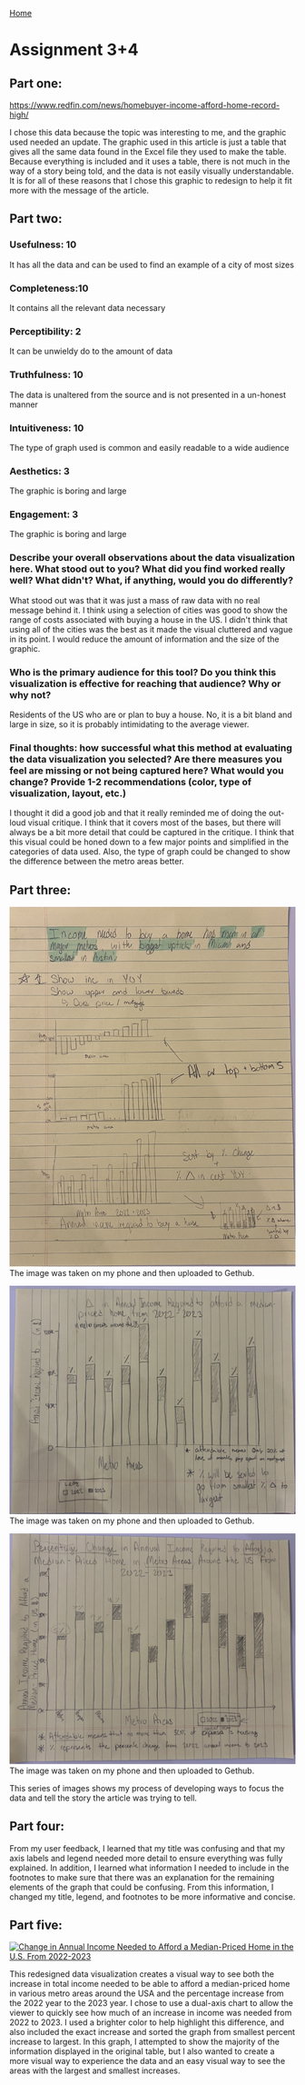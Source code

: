 [Home]( https://pbm15.github.io/Mitchell-Portfolio/)

# Assignment 3+4

## Part one: 
https://www.redfin.com/news/homebuyer-income-afford-home-record-high/

I chose this data because the topic was interesting to me, and the graphic used needed an update. The graphic used in this article is just a table that gives all the same data found in the Excel file they used to make the table. Because everything is included and it uses a table, there is not much in the way of a story being told, and the data is not easily visually understandable. It is for all of these reasons that I chose this graphic to redesign to help it fit more with the message of the article.

## Part two: 
### Usefulness: 10
It has all the data and can be used to find an example of a city of most sizes

### Completeness:10
It contains all the relevant data necessary

### Perceptibility: 2
It can be unwieldy do to the amount of data
  
### Truthfulness: 10
The data is unaltered from the source and is not presented in a un-honest manner
  
### Intuitiveness: 10
The type of graph used is common and easily readable to a wide audience
  
### Aesthetics: 3
The graphic is boring and large 
  
### Engagement: 3
The graphic is boring and large 

### Describe your overall observations about the data visualization here.  What stood out to you?  What did you find worked really well?  What didn't?  What, if anything, would you do differently?  
What stood out was that it was just a mass of raw data with no real message behind it. I think using a selection of cities was good to show the range of costs associated with buying a house in the US. I didn't think that using all of the cities was the best as it made the visual cluttered and vague in its point. I would reduce the amount of information and the size of the graphic.

### Who is the primary audience for this tool?  Do you think this visualization is effective for reaching that audience?  Why or why not?
Residents of the US who are or plan to buy a house. No, it is a bit bland and large in size, so it is probably intimidating to the average viewer.

### Final thoughts: how successful what this method at evaluating the data visualization you selected? Are there measures you feel are missing or not being captured here?  What would you change?  Provide 1-2 recommendations (color, type of visualization, layout, etc.)
I thought it did a good job and that it really reminded me of doing the out-loud visual critique. I think that it covers most of the bases, but there will always be a bit more detail that could be captured in the critique. I think that this visual could be honed down to a few major points and simplified in the categories of data used. Also, the type of graph could be changed to show the difference between the metro areas better.


## Part three: 
![Sketches](IMG_0680.jpeg)
The image was taken on my phone and then uploaded to Gethub.

![Sketches](IMG_0681.jpeg)
The image was taken on my phone and then uploaded to Gethub.

![Sketches](IMG_0682.jpeg)
The image was taken on my phone and then uploaded to Gethub.

This series of images shows my process of developing ways to focus the data and tell the story the article was trying to tell.

## Part four: 
From my user feedback, I learned that my title was confusing and that my axis labels and legend needed more detail to ensure everything was fully explained. In addition, I learned what information I needed to include in the footnotes to make sure that there was an explanation for the remaining elements of the graph that could be confusing. From this information, I changed my title, legend, and footnotes to be more informative and concise.

## Part five: 
<div class='tableauPlaceholder' id='viz1731312205085' style='position: relative'>
  <noscript>
    <a href='#'>
      <img alt='Change in Annual Income Needed to Afford a Median-Priced Home in the U.S. From 2022-2023 ' src='https:&#47;&#47;public.tableau.com&#47;static&#47;images&#47;As&#47;Assignment34_17313089721080&#47;Sheet1&#47;1_rss.png' style='border: none' />
    </a>
  </noscript>
  <object class='tableauViz'  style='display:none;'>
    <param name='host_url' value='https%3A%2F%2Fpublic.tableau.com%2F' /> 
    <param name='embed_code_version' value='3' /> 
    <param name='site_root' value='' />
    <param name='name' value='Assignment34_17313089721080&#47;Sheet1' />
    <param name='tabs' value='no' />
    <param name='toolbar' value='yes' />
    <param name='static_image' value='https:&#47;&#47;public.tableau.com&#47;static&#47;images&#47;As&#47;Assignment34_17313089721080&#47;Sheet1&#47;1.png' /> 
    <param name='animate_transition' value='yes' />
    <param name='display_static_image' value='yes' />
    <param name='display_spinner' value='yes' />
    <param name='display_overlay' value='yes' />
    <param name='display_count' value='yes' />
    <param name='language' value='en-US' />
    <param name='filter' value='publish=yes' />
  </object>
</div>                

This redesigned data visualization creates a visual way to see both the increase in total income needed to be able to afford a median-priced home in various metro areas around the USA and the percentage increase from the 2022 year to the 2023 year. I chose to use a dual-axis chart to allow the viewer to quickly see how much of an increase in income was needed from 2022 to 2023. I used a brighter color to help highlight this difference, and also included the exact increase and sorted the graph from smallest percent increase to largest. In this graph, I attempted to show the majority of the information displayed in the original table, but I also wanted to create a more visual way to experience the data and an easy visual way to see the areas with the largest and smallest increases.
